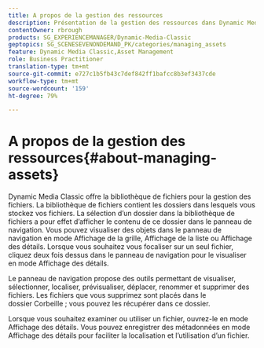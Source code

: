 ```yaml
---
title: A propos de la gestion des ressources
description: Présentation de la gestion des ressources dans Dynamic Media Classic
contentOwner: rbrough
products: SG_EXPERIENCEMANAGER/Dynamic-Media-Classic
geptopics: SG_SCENESEVENONDEMAND_PK/categories/managing_assets
feature: Dynamic Media Classic,Asset Management
role: Business Practitioner
translation-type: tm+mt
source-git-commit: e727c1b5fb43c7def842ff1bafcc8b3ef3437cde
workflow-type: tm+mt
source-wordcount: '159'
ht-degree: 79%

---
```



# A propos de la gestion des ressources{#about-managing-assets}

Dynamic Media Classic offre la bibliothèque de fichiers pour la gestion des fichiers. La bibliothèque de fichiers contient les dossiers dans lesquels vous stockez vos fichiers. La sélection d’un dossier dans la bibliothèque de fichiers a pour effet d’afficher le contenu de ce dossier dans le panneau de navigation. Vous pouvez visualiser des objets dans le panneau de navigation en mode Affichage de la grille, Affichage de la liste ou Affichage des détails. Lorsque vous souhaitez vous focaliser sur un seul fichier, cliquez deux fois dessus dans le panneau de navigation pour le visualiser en mode Affichage des détails. 

Le panneau de navigation propose des outils permettant de visualiser, sélectionner, localiser, prévisualiser, déplacer, renommer et supprimer des fichiers. Les fichiers que vous supprimez sont placés dans le dossier Corbeille ; vous pouvez les récupérer dans ce dossier.

Lorsque vous souhaitez examiner ou utiliser un fichier, ouvrez-le en mode Affichage des détails. Vous pouvez enregistrer des métadonnées en mode Affichage des détails pour faciliter la localisation et l’utilisation d’un fichier.
